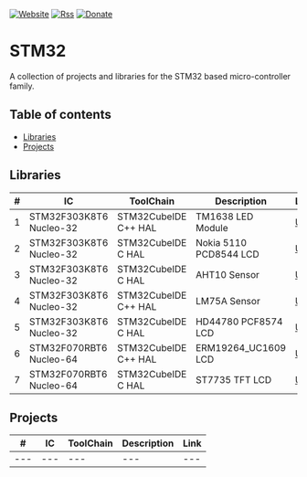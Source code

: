 [![Website](https://img.shields.io/badge/Website-Link-blue.svg)](https://gavinlyonsrepo.github.io/)  [![Rss](https://img.shields.io/badge/Subscribe-RSS-yellow.svg)](https://gavinlyonsrepo.github.io//feed.xml)  [![Donate](https://img.shields.io/badge/Donate-PayPal-green.svg)](https://www.paypal.com/paypalme/whitelight976)

# STM32

A collection of projects and libraries for the STM32 based micro-controller family.

Table of contents
---------------------------

  * [Libraries](#libraries)
  * [Projects](#projects)


Libraries
-----------------------------------------

| # | IC | ToolChain | Description  | Link |
| --- | --- | --- | --- | --- |
|1| STM32F303K8T6 Nucleo-32 | STM32CubeIDE C++ HAL | TM1638 LED Module  |[URL ](STM32/tm1638plus/)|
|2| STM32F303K8T6 Nucleo-32 | STM32CubeIDE C HAL | Nokia 5110 PCD8544 LCD |[URL ](STM32/nokia5110text/)|
|3| STM32F303K8T6 Nucleo-32 | STM32CubeIDE C  HAL | AHT10 Sensor |[URL ](STM32/AHT10/)|
|4| STM32F303K8T6 Nucleo-32 | STM32CubeIDE C++ HAL | LM75A Sensor  |[URL ](STM32/LM75a/)|
|5| STM32F303K8T6 Nucleo-32 | STM32CubeIDE C HAL | HD44780 PCF8574 LCD  |[URL ](STM32/HD44780/)|
|6| STM32F070RBT6 Nucleo-64 | STM32CubeIDE C++ HAL | ERM19264_UC1609 LCD |[URL ](STM32/ERM19264/)|
|7| STM32F070RBT6 Nucleo-64 | STM32CubeIDE C  HAL | ST7735 TFT LCD |[URL ](STM32/ST7735_TFT/)|


Projects 
-----------------------

| # | IC | ToolChain | Description  | Link |
| --- | --- | --- | --- | --- |
| --- | --- | --- | --- | --- |
